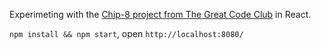 Experimeting with the [Chip-8 project from The Great Code Club](https://github.com/greatcodeclub/chip8) in React.

`npm install && npm start`, open `http://localhost:8080/`
